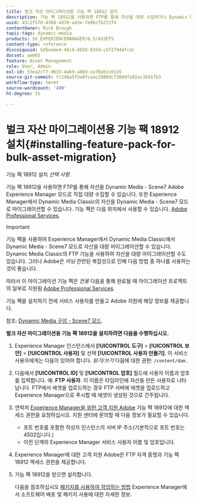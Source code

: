 ```yaml
---
title: 벌크 자산 마이그레이션용 기능 팩 18912 설치
description: 기능 팩 18912을 사용하면 FTP를 통해 자산을 대량 수집하거나 Dynamic Media Classic에서 Adobe Experience Manager의 Dynamic Media으로 자산을 마이그레이션할 수 있습니다. 이 선택적 기능 팩은 Adobe 지원에서 사용할 수 있습니다.
uuid: 45c2f5f8-4368-4d7b-a43e-fe96cfb272fd
contentOwner: Rick Brough
topic-tags: dynamic-media
products: SG_EXPERIENCEMANAGER/6.5/ASSETS
content-type: reference
discoiquuid: 5d5eebe4-46c9-4028-9354-c5f27944fcdc
docset: aem65
feature: Asset Management
role: User, Admin
exl-id: 53ea2cf7-d633-4ab9-a869-ce76eb1c01e5
source-git-commit: fc148a5f5e0fcaac2980dc73004fa92ac3b91fb3
workflow-type: tm+mt
source-wordcount: '409'
ht-degree: 1%

---
```


# 벌크 자산 마이그레이션용 기능 팩 18912 설치{#installing-feature-pack-for-bulk-asset-migration}

기능 팩 18912 설치 *선택 사항*.

기능 팩 18912을 사용하면 FTP를 통해 자산을 Dynamic Media - Scene7 Adobe Experience Manager 모드로 직접 대량 수집할 수 있습니다. 또한 Experience Manager에서 Dynamic Media Classic의 자산을 Dynamic Media - Scene7 모드로 마이그레이션할 수 있습니다. 기능 팩은 다음 위치에서 사용할 수 있습니다. [Adobe Professional Services](https://business.adobe.com/customers/consulting-services/main.html).

>[!IMPORTANT]
>
>기능 팩을 사용하여 Experience Manager에서 Dynamic Media Classic에서 Dynamic Media - Scene7 모드로 자산을 대량 마이그레이션할 수 있습니다. Dynamic Media Classic의 FTP 기능을 사용하여 자산을 대량 마이그레이션할 수도 있습니다. 그러나 Adobe은 *아님* 관련된 복잡성으로 인해 다음 방법 중 하나를 사용하는 것이 좋습니다.
>
>따라서 이 마이그레이션 기능 팩은 *전용* 다음을 통해 완료될 때 마이그레이션 프로젝트의 일부로 지원됨 [Adobe Professional Services](https://business.adobe.com/customers/consulting-services/main.html).

기능 팩을 설치하기 전에 서비스 사용자를 만들고 Adobe 지원에 해당 정보를 제공합니다.

참조: [Dynamic Media 구성 - Scene7 모드](/help/assets/config-dms7.md).

**벌크 자산 마이그레이션용 기능 팩 18912을 설치하려면 다음을 수행하십시오.**

1. Experience Manager 인스턴스에서 **[!UICONTROL 도구]** > **[!UICONTROL 보안]** > **[!UICONTROL 사용자]** 및 선택 **[!UICONTROL 사용자 만들기]**. 이 서비스 사용자에게는 다음이 있어야 합니다. *읽기/쓰기* 다음에 대한 권한: `/content/dam.`
1. 다음에서 **[!UICONTROL ID]** 및 **[!UICONTROL 암호]** 필드에 사용자 이름과 암호를 입력합니다. 예: **FTP 사용자**. 이 이름은 타임라인에 자산을 만든 사용자로 나타납니다. FTP에서 에셋을 업로드하는 경우 FTP 서버에 에셋을 업로드하고 Experience Manager으로 푸시할 때 에셋이 생성된 것으로 간주됩니다.
1. 연락처 [Experience Manager을 위한 고객 지원 Adobe](https://experienceleague.adobe.com/?support-solution=General#support) 기능 팩 18912에 대한 액세스 권한을 요청하십시오. 지원 센터에 문의할 때 다음 정보가 필요할 수 있습니다.

   * 포트 번호를 포함한 작성자 인스턴스의 서버 IP 주소(기본적으로 포트 번호는 4502입니다.)
   * 이전 단계의 Experience Manager 서비스 사용자 이름 및 암호입니다.

1. Experience Manager에 대한 고객 지원 Adobe은 FTP 자격 증명과 기능 팩 18912 액세스 권한을 제공합니다.
1. 기능 팩 18912을 받으면 설치합니다.

   다음을 참조하십시오 [패키지를 사용하여 작업하는 방법](/help/sites-administering/package-manager.md) Experience Manager에서 소프트웨어 배포 및 패키지 사용에 대한 자세한 정보.
